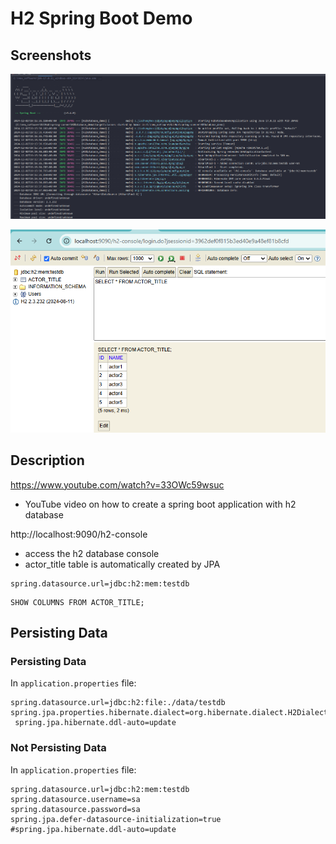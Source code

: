 # H2 Spring Boot Demo

## Screenshots

![Spring_message](README_images/Spring_message.png)

![](README_images/h2_logged_in.png)

## Description

https://www.youtube.com/watch?v=33OWc59wsuc

- YouTube video on how to create a spring boot application with h2 database

http://localhost:9090/h2-console

- access the h2 database console
- actor_title table is automatically created by JPA

```
spring.datasource.url=jdbc:h2:mem:testdb
```

```h2
SHOW COLUMNS FROM ACTOR_TITLE;
```


## Persisting Data

### Persisting Data
In `application.properties` file:
```h2
spring.datasource.url=jdbc:h2:file:./data/testdb
spring.jpa.properties.hibernate.dialect=org.hibernate.dialect.H2Dialect
 spring.jpa.hibernate.ddl-auto=update
```

### Not Persisting Data

In `application.properties` file:
```h2
spring.datasource.url=jdbc:h2:mem:testdb
spring.datasource.username=sa
spring.datasource.password=sa
spring.jpa.defer-datasource-initialization=true
#spring.jpa.hibernate.ddl-auto=update
```
